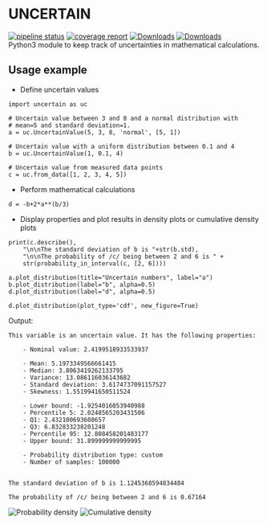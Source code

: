 # UNCERTAIN
[![pipeline status](https://gitlab.com/mnn/uncertain/badges/master/pipeline.svg)](https://gitlab.com/mnn/uncertain/-/commits/master) [![coverage report](https://gitlab.com/mnn/uncertain/badges/master/coverage.svg)](https://gitlab.com/mnn/uncertain/-/commits/master) [![Downloads](https://pepy.tech/badge/uncertain)](https://pepy.tech/project/uncertain) [![Downloads](https://pepy.tech/badge/uncertain/month)](https://pepy.tech/project/uncertain)  
Python3 module to keep track of uncertainties in mathematical calculations.


## Usage example

- Define uncertain values
```
import uncertain as uc

# Uncertain value between 3 and 8 and a normal distribution with
# mean=5 and standard deviation=1.
a = uc.UncertainValue(5, 3, 8, 'normal', [5, 1]) 

# Uncertain value with a uniform distribution between 0.1 and 4
b = uc.UncertainValue(1, 0.1, 4)

# Uncertain value from measured data points
c = uc.from_data([1, 2, 3, 4, 5])
```

- Perform mathematical calculations
```
d = -b+2*a**(b/3)
```

- Display properties and plot results in density plots or cumulative density plots
```
print(c.describe(),
    "\n\nThe standard deviation of b is "+str(b.std),
	"\n\nThe probability of /c/ being between 2 and 6 is " +
	str(probability_in_interval(c, [2, 6])))

a.plot_distribution(title="Uncertain numbers", label="a")
b.plot_distribution(label="b", alpha=0.5)
d.plot_distribution(label="d", alpha=0.5)

d.plot_distribution(plot_type='cdf', new_figure=True)
```


Output:

```
This variable is an uncertain value. It has the following properties:

	- Nominal value: 2.4199518933533937

	- Mean: 5.1973349566661415
	- Median: 3.8063419262133795
	- Variance: 13.086116036143682
	- Standard deviation: 3.6174737091157527
	- Skewness: 1.5519941650511524

	- Lower bound: -1.9254016053940988
	- Percentile 5: 2.0248565203431506
	- Q1: 2.432100693608657
	- Q3: 6.832833238201248
	- Percentile 95: 12.808458201483177
	- Upper bound: 31.899999999999995

	- Probability distribution type: custom
	- Number of samples: 100000
 

The standard deviation of b is 1.1245368594834484 

The probability of /c/ being between 2 and 6 is 0.67164
```

![Probability density](./resources/density_plot.png)
![Cumulative density](./resources/cdf_plot.png)
